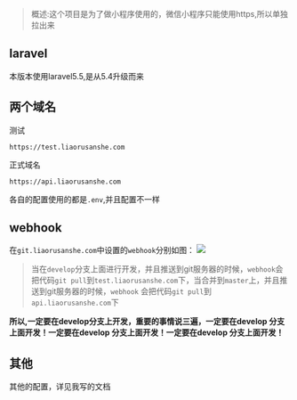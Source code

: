 >概述:这个项目是为了做小程序使用的，微信小程序只能使用https,所以单独拉出来

laravel
---
本版本使用laravel5.5,是从5.4升级而来

两个域名
---
测试
```
https://test.liaorusanshe.com
```
正式域名
```
https://api.liaorusanshe.com
```
各自的配置使用的都是`.env`,并且配置不一样

webhook
---
在`git.liaorusanshe.com`中设置的`webhook`分别如图：
![](http://orvwtnort.bkt.clouddn.com/201721343/1506493828455.png)
>当在`develop`分支上面进行开发，并且推送到git服务器的时候，`webhook`会把代码`git pull`到`test.liaorusanshe.com`下，当合并到`master`上，并且推送到git服务器的时候，`webhook` 会把代码`git pull`到`api.liaorusanshe.com`下

**所以,一定要在develop分支上开发，重要的事情说三遍，一定要在develop 分支上面开发！一定要在develop 分支上面开发！一定要在develop 分支上面开发！**

其他
---
其他的配置，详见我写的文档

